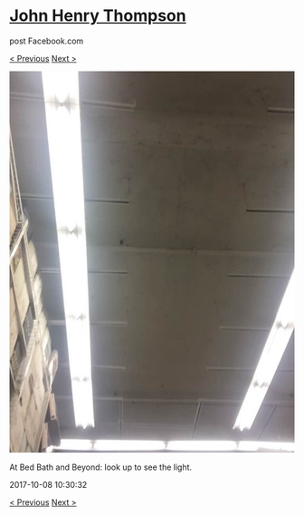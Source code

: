 # [John Henry Thompson](../README.md)
post Facebook.com

[< Previous](2017-10-13-3.md) [Next >](2017-10-07-1.md)

[![](../media/2017-10-08/Timeline-Photos-At-Bed-Bath-and-Beyond-look-up-to-see-the-light.jpg)](../README.md)

At Bed Bath and Beyond: look up to see the light.

2017-10-08 10:30:32

[< Previous](2017-10-13-3.md) [Next >](2017-10-07-1.md)